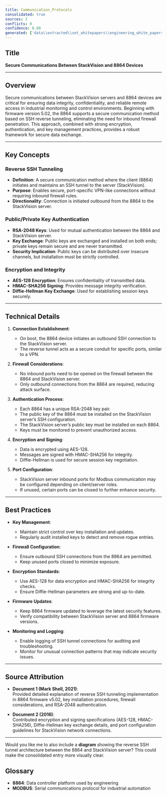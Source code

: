 ```yaml
---
title: Communication_Protocols
consolidated: true
sources: 2
conflicts: 0
confidence: 0.80
generated: ['data\\extracted\\set_whitepapers\\engineering_white_papers_WhitePapers_SecureCommunication_SettingupSecureCommunicationsr4docx_3749cf68.md', 'data\\extracted\\set_whitepapers\\engineering_white_papers_WhitePapers_ServerMigration_ESCSecureCommunicationPortspdf_d3ae44db.md']  # This would be a timestamp
---
```


## Title
**Secure Communications Between StackVision and 8864 Devices**

---

## Overview
Secure communications between StackVision servers and 8864 devices are critical for ensuring data integrity, confidentiality, and reliable remote access in industrial monitoring and control environments. Beginning with firmware version 5.02, the 8864 supports a secure communication method based on SSH reverse tunneling, eliminating the need for inbound firewall penetration. This approach, combined with strong encryption, authentication, and key management practices, provides a robust framework for secure data exchange.

---

## Key Concepts

### Reverse SSH Tunneling
- **Definition**: A secure communication method where the client (8864) initiates and maintains an SSH tunnel to the server (StackVision).
- **Purpose**: Enables secure, port-specific VPN-like connections without requiring inbound firewall rules.
- **Directionality**: Connection is initiated outbound from the 8864 to the StackVision server.

### Public/Private Key Authentication
- **RSA-2048 Keys**: Used for mutual authentication between the 8864 and StackVision server.
- **Key Exchange**: Public keys are exchanged and installed on both ends; private keys remain secure and are never transmitted.
- **Security Implication**: Public keys can be distributed over insecure channels, but installation must be strictly controlled.

### Encryption and Integrity
- **AES-128 Encryption**: Ensures confidentiality of transmitted data.
- **HMAC-SHA256 Signing**: Provides message integrity verification.
- **Diffie-Hellman Key Exchange**: Used for establishing session keys securely.

---

## Technical Details

1. **Connection Establishment**:
   - On boot, the 8864 device initiates an outbound SSH connection to the StackVision server.
   - The reverse tunnel acts as a secure conduit for specific ports, similar to a VPN.

2. **Firewall Considerations**:
   - No inbound ports need to be opened on the firewall between the 8864 and StackVision server.
   - Only outbound connections from the 8864 are required, reducing attack surface.

3. **Authentication Process**:
   - Each 8864 has a unique RSA-2048 key pair.
   - The public key of the 8864 must be installed on the StackVision server’s SSH configuration.
   - The StackVision server’s public key must be installed on each 8864.
   - Keys must be monitored to prevent unauthorized access.

4. **Encryption and Signing**:
   - Data is encrypted using AES-128.
   - Messages are signed with HMAC-SHA256 for integrity.
   - Diffie-Hellman is used for secure session key negotiation.

5. **Port Configuration**:
   - StackVision server inbound ports for Modbus communication may be configured depending on client/server roles.
   - If unused, certain ports can be closed to further enhance security.

---

## Best Practices

- **Key Management**:
  - Maintain strict control over key installation and updates.
  - Regularly audit installed keys to detect and remove rogue entries.

- **Firewall Configuration**:
  - Ensure outbound SSH connections from the 8864 are permitted.
  - Keep unused ports closed to minimize exposure.

- **Encryption Standards**:
  - Use AES-128 for data encryption and HMAC-SHA256 for integrity checks.
  - Ensure Diffie-Hellman parameters are strong and up-to-date.

- **Firmware Updates**:
  - Keep 8864 firmware updated to leverage the latest security features.
  - Verify compatibility between StackVision server and 8864 firmware versions.

- **Monitoring and Logging**:
  - Enable logging of SSH tunnel connections for auditing and troubleshooting.
  - Monitor for unusual connection patterns that may indicate security issues.

---

## Source Attribution

- **Document 1 (Mark Shell, 2021)**:  
  Provided detailed explanation of reverse SSH tunneling implementation in 8864 firmware v5.02, key installation procedures, firewall considerations, and RSA-2048 authentication.

- **Document 2 (2016)**:  
  Contributed encryption and signing specifications (AES-128, HMAC-SHA256), Diffie-Hellman key exchange details, and port configuration guidelines for StackVision network connections.

---

Would you like me to also include a **diagram** showing the reverse SSH tunnel architecture between the 8864 and StackVision server? This could make the consolidated entry more visually clear.

## Glossary

- **8864**: Data controller platform used by engineering
- **MODBUS**: Serial communications protocol for industrial automation
